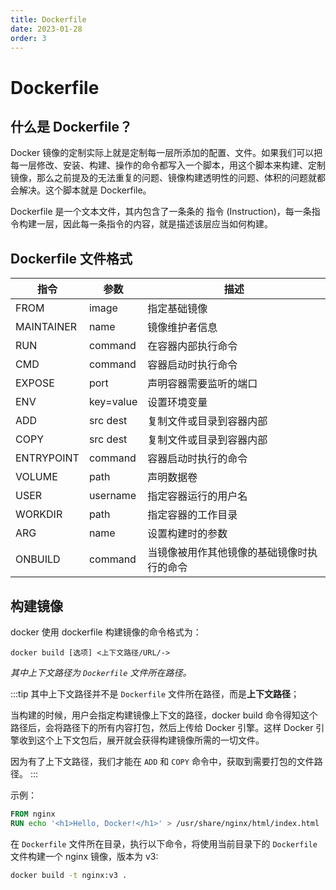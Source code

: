 ```yaml
---
title: Dockerfile
date: 2023-01-28
order: 3
---
```


# Dockerfile

## 什么是 Dockerfile？

Docker 镜像的定制实际上就是定制每一层所添加的配置、文件。如果我们可以把每一层修改、安装、构建、操作的命令都写入一个脚本，用这个脚本来构建、定制镜像，那么之前提及的无法重复的问题、镜像构建透明性的问题、体积的问题就都会解决。这个脚本就是 Dockerfile。

Dockerfile 是一个文本文件，其内包含了一条条的 指令 (Instruction)，每一条指令构建一层，因此每一条指令的内容，就是描述该层应当如何构建。

## Dockerfile 文件格式

| 指令       | 参数      | 描述                                       |
|------------|-----------|------------------------------------------|
| FROM       | image     | 指定基础镜像                               |
| MAINTAINER | name      | 镜像维护者信息                             |
| RUN        | command   | 在容器内部执行命令                         |
| CMD        | command   | 容器启动时执行命令                         |
| EXPOSE     | port      | 声明容器需要监听的端口                     |
| ENV        | key=value | 设置环境变量                               |
| ADD        | src dest  | 复制文件或目录到容器内部                   |
| COPY       | src dest  | 复制文件或目录到容器内部                   |
| ENTRYPOINT | command   | 容器启动时执行的命令                       |
| VOLUME     | path      | 声明数据卷                                 |
| USER       | username  | 指定容器运行的用户名                       |
| WORKDIR    | path      | 指定容器的工作目录                         |
| ARG        | name      | 设置构建时的参数                           |
| ONBUILD    | command   | 当镜像被用作其他镜像的基础镜像时执行的命令 |

## 构建镜像

docker 使用 dockerfile 构建镜像的命令格式为：

```
docker build [选项] <上下文路径/URL/->
```

*其中上下文路径为 `Dockerfile` 文件所在路径。*

:::tip
其中上下文路径并不是 `Dockerfile` 文件所在路径，而是**上下文路径**；

当构建的时候，用户会指定构建镜像上下文的路径，docker build 命令得知这个路径后，会将路径下的所有内容打包，然后上传给 Docker 引擎。这样 Docker 引擎收到这个上下文包后，展开就会获得构建镜像所需的一切文件。

因为有了上下文路径，我们才能在 `ADD` 和 `COPY` 命令中，获取到需要打包的文件路径。
:::

示例：

```dockerfile
FROM nginx
RUN echo '<h1>Hello, Docker!</h1>' > /usr/share/nginx/html/index.html
```

在 `Dockerfile` 文件所在目录，执行以下命令，将使用当前目录下的 `Dockerfile` 文件构建一个 nginx 镜像，版本为 v3:

```bash
docker build -t nginx:v3 .
```

